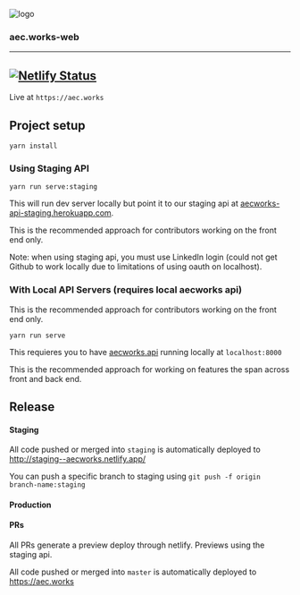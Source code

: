![logo](https://aec.works/img/logo-black.10fa9bc4.svg)

### aec.works-web

---

[![Netlify Status](https://api.netlify.com/api/v1/badges/ee864a9e-f8a4-436a-9e9e-094df6a03fca/deploy-status)](https://app.netlify.com/sites/aecworks/deploys)
---

Live at `https://aec.works`

## Project setup
```
yarn install
```

### Using Staging API

```
yarn run serve:staging
```
This will run dev server locally but point it to our staging api at [aecworks-api-staging.herokuapp.com](http://aecworks-api-staging.herokuapp.com/).

This is the recommended approach for contributors working on the front end only.

Note: when using staging api, you must use LinkedIn login (could not get Github to work locally due to limitations of using oauth on localhost).


### With Local API Servers (requires local aecworks api)

This is the recommended approach for contributors working on the front end only.

```
yarn run serve
```

This requieres you to have [aecworks.api](https://github.com/aecworks/aec.works-api) running locally at `localhost:8000`

This is the recommended approach for working on features the span across front and back end.


## Release

#### Staging

All code pushed or merged into `staging` is automatically deployed to http://staging--aecworks.netlify.app/

You can push a specific branch to staging using `git push -f origin branch-name:staging`

#### Production

#### PRs

All PRs generate a preview deploy through netlify. Previews using the staging api.

All code pushed or merged into `master` is automatically deployed to https://aec.works
